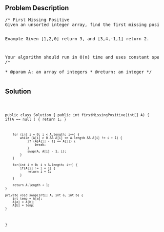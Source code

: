<!--
<style>
  body { font-family: Arial, sans-serif; }
  .container { max-width: 100%; margin: auto; padding: 10px; }
  .comment-block { background-color: #f9f9f9; padding: 10px; border-left: 5px solid #ccc; max-width: 400px; margin: 20px; word-wrap: break-word; white-space: pre-wrap; }
  .code-block { background-color: #f4f4f4; padding: 10px; border: 1px solid #ddd; }
</style>
-->

<div class='container'>
<h2>Problem Description</h2>
<div class='comment-block'>
<pre>
/* First Missing Positive
Given an unsorted integer array, find the first missing positive integer.

Example
Given [1,2,0] return 3,
and [3,4,-1,1] return 2.

Your algorithm should run in O(n) time and uses constant space.
*/
    /**    
     * @param A: an array of integers
     * @return: an integer
     */
</pre>
</div>

<h2>Solution</h2>
<div class='code-block'>
<pre><code class='language-java'>

public class Solution {
    public int firstMissingPositive(int[] A) {
        if(A == null ) {
            return 1;
        }
        
        for (int i = 0; i < A.length; i++) {
            while (A[i] > 0 && A[i] <= A.length && A[i] != i + 1) {
                if (A[A[i] - 1] == A[i]) {
                    break;
                }
                swap(A, A[i] - 1, i);
            }
        }
        
        for(int i = 0; i < A.length; i++) {
            if(A[i] != i + 1) {
                return i + 1;
            }
        }
        
        return A.length + 1;
    }
    
    private void swap(int[] A, int a, int b) {
        int temp = A[a];
        A[a] = A[b];
        A[b] = temp;
    }
}</code></pre>
</div>
</div>
